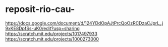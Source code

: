 # reposit-rio-cau-
https://docs.google.com/document/d/124YDdOpAJtPrcQoOzRCDzaCJprL_j9xKE8DpfSs-uK0/edit?usp=sharing
https://scratch.mit.edu/projects/1017497933
https://scratch.mit.edu/projects/1000273000
